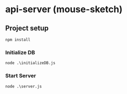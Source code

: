 # api-server (mouse-sketch)

## Project setup
```
npm install
```

### Initialize DB
```
node .\initializeDB.js
```

### Start Server
```
node .\server.js
```
